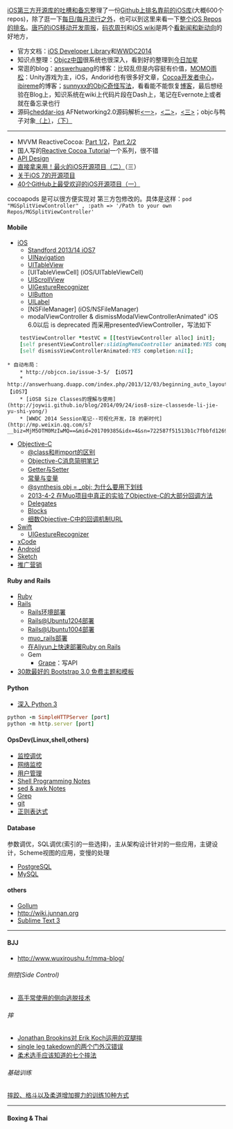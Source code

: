 [iOS第三方开源库的吐槽和备忘](http://blog.ibireme.com/2013/09/23/ios-third-party-libs/#more-41361)整理了一份[Github上排名靠前的iOS库](http://github.ibireme.com/github/list/ios/)(大概600个repos)，除了逛一下[每日/每月流行之外](https://github.com/explore)，也可以到这里来看一下[整个iOS Repos的排名](https://github.com/search?l=Objective-C&o=desc&q=stars%3A%3E1&s=stars&type=Repositories)。[唐巧的iOS移动开发周报](www.devtang.com)，[码农周刊](http://weekly.manong.io)和[iOS wiki](http://www.ios-wiki.com)是两个[看新闻和新动向](http://news.ios-wiki.com/news)的好地方，

- 官方文档：[iOS Developer Library](https://developer.apple.com/library/ios/navigation/#section=Resource%20Types&topic=Getting%20Started)和[WWDC2014](https://developer.apple.com/videos/wwdc/2014/)
- 知识点整理：[Objcz中国](http://objccn.io)很系统也很深入，看到好的整理到[今日加星](opsdev/today-stars)
- 常逛的blog：[answerhuang](http://answerhuang.duapp.com)的博客：比较乱但是内容挺有价值，[MOMO雨松](www.xuanyusong.com )：Unity游戏为主，iOS，Andorid也有很多好文章，[Cocoa开发者中心](http://d.cocoachina.com)，[ibireme](http://blog.ibireme.com/)的博客；[sunnyxx的ObjC奇怪写法](http://blog.sunnyxx.com)，看看能不能恢复[博客](http://www.cnblogs.com/buro79xxd/)，最后想经验在Blog上，知识系统在wiki上代码片段在Dash上，笔记在Evernote上或者就在备忘录也行
- 源码[cheddar-ios](https://github.com/nothingmagical/cheddar-ios)
AFNetworking2.0源码解析[<一>](http://blog.cnbang.net/tech/2320/)，[<二>](http://blog.cnbang.net/tech/2371/)，[<三>](http://blog.cnbang.net/tech/2416/)；objc与鸭子对象[（上）](blog.sunnyxx.com/2014/08/24/objc-duck/)，[（下）](http://blog.sunnyxx.com/2014/08/26/objc-duck-advanced/)

-------

* MVVM ReactiveCocoa: [Part 1/2](http://www.raywenderlich.com/74106/mvvm-tutorial-with-reactivecocoa-part-1)，[Part 2/2](http://www.raywenderlich.com/74131/mvvm-tutorial-with-reactivecocoa-part-2)
* 国人写的[Reactive Cocoa Tutorial](http://blog.sunnyxx.com/tags/Reactive%20Cocoa%20Tutorial/)一个系列，很不错
* [API Design](mattgemmell.com/api-design/) 
* [直接拿来用！最火的iOS开源项目（二）](www.csdn.net/article/2013-06-18/2815806-GitHub-iOS-open-source-projects-two/1 )（三）
* [关于iOS 7的开源项目](www.cocoachina.com/industry/20130701/6515.html )
* [40个GitHub上最受欢迎的iOS开源项目（一）](www.weste.net/2013/8-1/92975.html)

cocoapods 是可以很方便实现对 第三方包修改的。具体是这样：`pod "MGSplitViewController" , :path => '/Path to your own Repos/MGSplitViewController'`

#### Mobile
- [iOS](iOS/iOS_page)
    * [Standford 2013/14 iOS7](iOS/Standford-ios7)
    * [UINavigation](iOS/UINavigation)
    * [UITableView](iOS/UITableView)
    * [UITableViewCell] (iOS/UITableViewCell)
    * [UIScrollView](iOS/UIScrollView)
    * [UIGestureRecognizer](iOS/UIGestureRecognizer)
    * [UIButton](iOS/UIButton)
    * [UILabel](iOS/UILabel)
    * [NSFileManager] (iOS/NSFileManager)
    * modalViewController & dismissModalViewControllerAnimated" iOS 6.0以后 is deprecated 而采用presentedViewController，写法如下
```ruby
    testViewController *testVC = [[testViewController alloc] init];
    [self presentViewController:slidingMenuController animated:YES completion:nil];
    [self dismissViewControllerAnimated:YES completion:nil];
```
    * 自动布局：
        * http://objccn.io/issue-3-5/ 【iOS7】
        * http://answerhuang.duapp.com/index.php/2013/12/03/beginning_auto_layout_tutorial_in_ios7/ 【iOS7】
        * [iOS8 Size Classes的理解与使用](http://joywii.github.io/blog/2014/09/24/ios8-size-classesde-li-jie-yu-shi-yong/)
        * [WWDC 2014 Session笔记--可视化开发，IB 的新时代](http://mp.weixin.qq.com/s?__biz=MjM5OTM0MzIwMQ==&mid=201709385&idx=4&sn=722587f51513b1c7fbbfd12697bf74c2#rd)

- [Objective-C](objc/ObjectiveC_page)
    * [@class和#import的区别](objc/class-import)
    * [Objective-C消息简明笔记](objc/obcj-message)
    * [Getter与Setter](objc/getter-setter)
    * [常量与变量](objc/const-var)
    * [@synthesis obj = _obj; 为什么要用下划线](objc/synthesis)
    * [2013-4-2 在Muo项目中真正的实验了Objective-C的大部分回调方法](objc/objcDelegateTesting)
    * [Delegates](objc/delegate-notes)
    * [Blocks](objc/block-notes)
    * [细数Objective-C中的回调机制URL](http://blog.sina.com.cn/s/blog_631af5500100z4ub.html)
- [Swift](swift/swift-page)
    * [UIGestureRecognizer](swift/UIGestureRecognizer)
- [xCode](xCode_page)
- [Android](Android-page)
- [Sketch](Sketch-page)
- [推广营销](marketing-page)

#### Ruby and Rails
- [Ruby](ruby/ruby-notes)
- [Rails](ruby/rails-notes)
    * [Rails环境部署](rails/rails-env)
    * [Rails@Ubuntu1204部署](rails/rails-setup-ubuntu1204-06)
    * [Rails@Ubuntu1004部署](rails/rails-setup-ubuntu1004)
    * [muo_rails部署](rails/muo-rails-deploy)
    * [在Aliyun上快速部署Ruby on Rails](https://ruby-china.org/topics/17553)
    * Gem
        * [Grape](ruby/grape-notes)：写API
- [30款最好的 Bootstrap 3.0 免费主题和模板](www.cnblogs.com/lhb25/p/30-free-bootstrap-templates.html)

#### Python
- [深入 Python 3](http://sebug.net/paper/books/dive-into-python3/your-first-python-program.html)
```ruby
python -m SimpleHTTPServer [port]
python -m http.server [port]
```

#### OpsDev(Linux,shell,others)
- [监控调优](opsdev/monitorTuning)
- [网络监控](opsdev/monitorNetwork)
- [用户管理](opsdev/userManager)
- [Shell Programming Notes](opsdev/shell-Notes)
- [sed & awk Notes](opsdev/sed-awk-notes)
- [Grep](opsdev/grep-notes)
- [git](opsdev/git-notes)
- [正则表达式](opsdev/regex-notes)

#### Database
参数调优，SQL调优(索引的一些选择)，主从架构设计针对的一些应用，主键设计，Scheme视图的应用，变慢的处理 
- [PostgreSQL](pgsql/pgsql-page)
- [MySQL](pgsql/mysql-page)

#### others
- [Gollum](gollum)
- http://wiki.junnan.org
- [Sublime Text 3](others/SublimeText3)

-------

#### BJJ
- http://www.wuxiroushu.fr/mma-blog/

###### 侧控(Side Control)
- [高手常使用的侧向逃脱技术](v.youku.com/v_show/id_XNzM1MzQxNjI4.html)

###### 摔
- [Jonathan Brookins对 Erik Koch运用的双腿摔](http://www.wuxiroushu.fr/mma-blog/?p=2344&utm_source=rss&utm_medium=rss&utm_campaign=%2525e5%252588%2525a9%2525e7%252594%2525a8%2525e8%2525be%252583%2525e5%2525b0%252591%2525e7%25259a%252584%2525e5%25258a%25259b%2525e9%252587%25258f%2525e6%25259d%2525a5%2525e8%2525bf%252590%2525e7%252594%2525a8%2525e4%2525b8%252580%2525e4%2525b8%2525aatakedown%2525ef%2525bc%252588%2525e6%252591%252594%2525e5%252580%252592%2525ef%2525bc%252589)
- [single leg takedown的两个门外汉错误](http://mp.weixin.qq.com/s?__biz=MzA3NjAzMzEzOA==&mid=203343807&idx=1&sn=1db19512f97eaccd918852ae1f72e780&scene=2&from=timeline&isappinstalled=0#rd)
- [柔术选手应该知道的七个摔法](http://mp.weixin.qq.com/s?__biz=MzA3MzYyNjMzOA==&mid=200763298&idx=1&sn=7e1ef339e8c012be988ebbdd49ea2208#rd)

###### 基础训练
[摔跤、格斗以及柔道增加握力的训练10种方式](http://mp.weixin.qq.com/mp/appmsg/show?__biz=MjM5MzU1Njg2MQ==&appmsgid=200087206&itemidx=1&sign=ace413e7eb45632e0725928a6d0c819b&scene=2&from=timeline&isappinstalled=0#wechat_redirect)

-------

#### Boxing & Thai